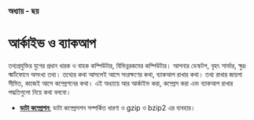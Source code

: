 ### অধ্যায় - ছয়
# আর্কাইভ ও ব্যাকআপ

তথ্যপ্রযুক্তির যুগের প্রধান ধারক ও বাহক কম্পিউটার, বিভিন্নরকমের কম্পিউটার। আপনার ডেস্কটপ, বৃহৎ সার্ভার, ক্ষুদ্র স্মার্টফোনে অসংখ্য তথ্য। তথ্যের কথা আসলেই আসে সংরক্ষণের কথা, ব্যাকআপ রাখার কথা। তথ্য রাখার জায়গা সীমিত, কাজেই আসে কম্প্রেশনের কথা। এই অধ্যায়ে আর আর্কাইভ করা, কম্প্রেস করা এবং ব্যাকআপ রাখার পদ্ধতিগুলো নিয়ে কথা বলবো।

*  [**ডাটা কম্প্রেশন**:](3.6.1.compressing-data.md) ডাটা কম্প্রেসশন সম্পর্কিত ধারণা ও gzip ও bzip2 এর ব্যবহার।